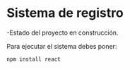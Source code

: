 <h1>Sistema de registro</h1> 

-Estado del proyecto en construcción.

Para ejecutar el sistema debes poner:

```npm install react```
